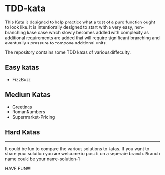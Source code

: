 # TDD-kata
This [Kata](https://en.wikipedia.org/wiki/Kata_(programming)) is designed to help practice what a test of a pure 
function ought to look like. It is intentionally designed to start with a very easy, non-branching base case which 
slowly becomes addled with complexity as additional requirements are added that will require significant branching and 
eventually a pressure to compose additional units.

The repository contains some TDD katas of various diffeculty. 

## Easy katas
- FizzBuzz

## Medium Katas
- Greetings
- RomanNumbers
- Supermarket-Pricing

## Hard Katas

_______________________________________________________________________________________________________________________________________

It could be fun to compare the various solutions to katas. If you want to share your solution you are welcome to post it on a seperate branch. Branch name could be your name-solution-1


HAVE FUN!!!!
